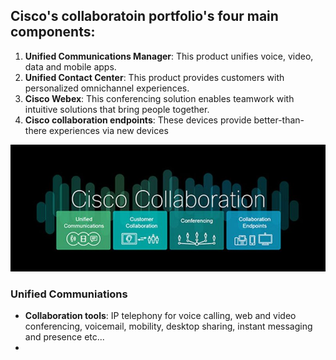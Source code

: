 ## Cisco's collaboratoin portfolio's four main components:

1. **Unified Communications Manager**: This product unifies voice, video, data and mobile apps.
2. **Unified Contact Center**: This product provides customers with personalized omnichannel experiences.
3. **Cisco Webex**: This conferencing solution enables teamwork with intuitive solutions that bring people together.
4. **Cisco collaboration endpoints**: These devices provide better-than-there experiences via new devices

![Collab model](cisco_collab.jpg)

### Unified Communiations

- **Collaboration tools**: IP telephony for voice calling, web and video conferencing, voicemail, mobility, desktop sharing, instant messaging and presence etc...
- 